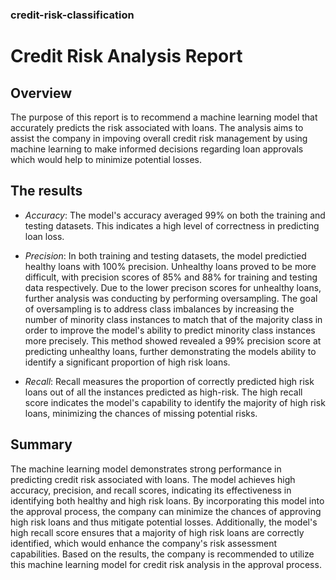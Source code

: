 ### credit-risk-classification

# Credit Risk Analysis Report

## Overview
The purpose of this report is to recommend a machine learning model that accurately predicts the risk associated with loans. The analysis aims to assist the company in impoving overall credit risk management by using machine learning to make informed decisions regarding loan approvals which would help to minimize potential losses.

## The results
- *Accuracy*: The model's accuracy averaged 99% on both the training and testing datasets. This indicates a high level of correctness in predicting loan loss.

- *Precision*: In both training and testing datasets, the model predictied healthy loans with 100% precision. Unhealthy loans proved to be more difficult, with precision scores of 85% and 88% for training and testing data respectively. Due to the lower precison scores for unhealthy loans, further analysis was conducting by performing oversampling. The goal of oversampling is to address class imbalances by increasing the number of minority class instances to match that of the majority class in order to improve the model's ability to predict minority class instances more precisely. This method showed revealed a 99% precision score at predicting unhealthy loans, further demonstrating the models ability to identify a significant proportion of high risk loans. 

- *Recall*: Recall measures the proportion of correctly predicted high risk loans out of all the instances predicted as high-risk. The high recall score indicates the model's capability to identify the majority of high risk loans, minimizing the chances of missing potential risks.

## Summary
The machine learning model demonstrates strong performance in predicting credit risk associated with loans. The model achieves high accuracy, precision, and recall scores, indicating its effectiveness in identifying both healthy and high risk loans. By incorporating this model into the approval process, the company can minimize the chances of approving high risk loans and thus mitigate potential losses. Additionally, the model's high recall score ensures that a majority of high risk loans are correctly identified, which would enhance the company's risk assessment capabilities. Based on the results, the company is recommended to utilize this machine learning model for credit risk analysis in the approval process. 
